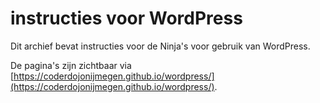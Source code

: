 # instructies voor WordPress
Dit archief bevat instructies voor de Ninja's voor gebruik van WordPress.

De pagina's zijn zichtbaar via [https://coderdojonijmegen.github.io/wordpress/](https://coderdojonijmegen.github.io/wordpress/).
